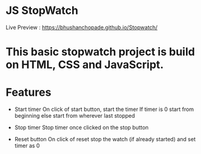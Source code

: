 # JS StopWatch
Live Preview : https://bhushanchopade.github.io/Stopwatch/

# This basic stopwatch project is build on HTML, CSS and JavaScript.

# Features 

- Start timer
On click of start button, start the timer
If timer is 0 start from beginning else start from wherever last stopped

- Stop timer
Stop timer once clicked on the stop button

- Reset button
On click of reset stop the watch (if already started) and set timer as 0


